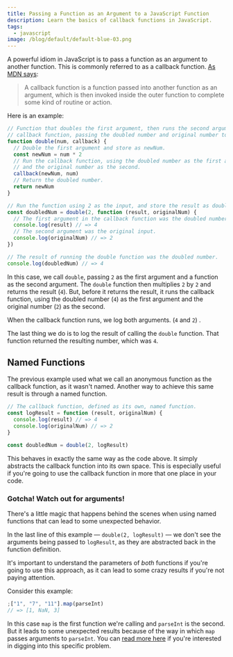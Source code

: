 ```yaml
---
title: Passing a Function as an Argument to a JavaScript Function
description: Learn the basics of callback functions in JavaScript.
tags:
  - javascript
image: /blog/default/default-blue-03.png
---
```


A powerful idiom in JavaScript is to pass a function as an argument to another function. This is commonly referred to as a callback function. [As MDN says](https://developer.mozilla.org/en-US/docs/Glossary/Callback_function):

> A callback function is a function passed into another function as an argument, which is then invoked inside the outer function to complete some kind of routine or action.

Here is an example:

```js
// Function that doubles the first argument, then runs the second argument as a
// callback function, passing the doubled number and original number to it.
function double(num, callback) {
  // Double the first argument and store as newNum.
  const newNum = num * 2
  // Run the callback function, using the doubled number as the first argument,
  // and the original number as the second.
  callback(newNum, num)
  // Return the doubled number.
  return newNum
}

// Run the function using 2 as the input, and store the result as doubledNum.
const doubledNum = double(2, function (result, originalNum) {
  // The first argument in the callback function was the doubled number.
  console.log(result) // => 4
  // The second argument was the original input.
  console.log(originalNum) // => 2
})

// The result of running the double function was the doubled number.
console.log(doubledNum) // => 4
```

In this case, we call `double`, passing `2` as the first argument and a function as the second argument. The `double` function then multiplies `2` by `2` and returns the result (`4`). But, before it returns the result, it runs the callback function, using the doubled number (`4`) as the first argument and the original number (`2`) as the second.

When the callback function runs, we log both arguments. (`4` and `2`) .

The last thing we do is to log the result of calling the `double` function. That function returned the resulting number, which was `4`.

## Named Functions

The previous example used what we call an anonymous function as the callback function, as it wasn't named. Another way to achieve this same result is through a named function.

```js
// The callback function, defined as its own, named function.
const logResult = function (result, originalNum) {
  console.log(result) // => 4
  console.log(originalNum) // => 2
}

const doubledNum = double(2, logResult)
```

This behaves in exactly the same way as the code above. It simply abstracts the callback function into its own space. This is especially useful if you're going to use the callback function in more that one place in your code.

### Gotcha! Watch out for arguments!

There's a little magic that happens behind the scenes when using named functions that can lead to some unexpected behavior.

In the last line of this example — `double(2, logResult)` — we don't see the arguments being passed to `logResult`, as they are abstracted back in the function definition.

It's important to understand the parameters of _both_ functions if you're going to use this approach, as it can lead to some crazy results if you're not paying attention.

Consider this example:

```js
;["1", "7", "11"].map(parseInt)
// => [1, NaN, 3]
```

In this case `map` is the first function we're calling and `parseInt` is the second. But it leads to some unexpected results because of the way in which `map` passes arguments to `parseInt`. You can [read more here](https://medium.com/dailyjs/parseint-mystery-7c4368ef7b21) if you're interested in digging into this specific problem.
